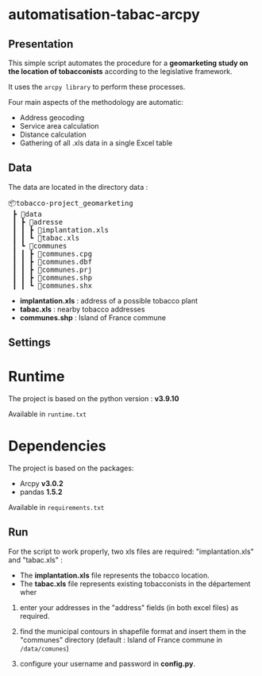 # automatisation-tabac-arcpy

## Presentation

This simple script automates the procedure for a **geomarketing study on the location of tobacconists** according to the legislative framework.

It uses the `arcpy library` to perform these processes.

Four main aspects of the methodology are automatic:
  - Address geocoding 
  - Service area calculation
  - Distance calculation 
  - Gathering of all .xls data in a single Excel table

## Data

The data are located in the directory data :

<pre>
📦tobacco-project_geomarketing
 ┣ 📂data
 ┃ ┣ 📂adresse
 ┃ ┃ ┣ 📜implantation.xls
 ┃ ┃ ┗ 📜tabac.xls
 ┃ ┗ 📂communes
 ┃ ┃ ┣ 📜communes.cpg
 ┃ ┃ ┣ 📜communes.dbf
 ┃ ┃ ┣ 📜communes.prj
 ┃ ┃ ┣ 📜communes.shp
 ┃ ┃ ┗ 📜communes.shx
</pre>

- **implantation.xls** : address of a possible tobacco plant
- **tabac.xls** : nearby tobacco addresses
- **communes.shp** : Island of France commune

## Settings

# Runtime

The project is based on the python version : **v3.9.10**

Available in `runtime.txt`

# Dependencies 

The project is based on the packages:
- Arcpy **v3.0.2**
- pandas **1.5.2**

Available in `requirements.txt`

## Run

For the script to work properly, two xls files are required: "implantation.xls" and "tabac.xls" :
  - The **implantation.xls** file represents the tobacco location.
  - The **tabac.xls** file represents existing tobacconists in the département wher
  
1. enter your addresses in the "address" fields (in both excel files) as required.

2. find the municipal contours in shapefile format and insert them in the "communes" directory
(default : Island of France commune in `/data/comunes`)

3. configure your username and password in **config.py**.

